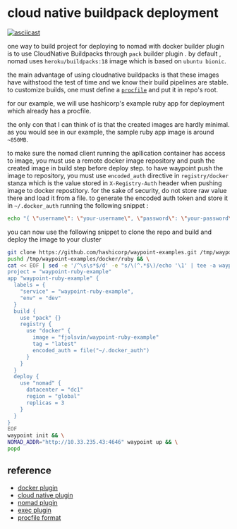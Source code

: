 
# cloud native buildpack deployment

[![asciicast](https://asciinema.org/a/BZKgdaqaBExHXq150Y8s7NYvf.svg)](https://asciinema.org/a/BZKgdaqaBExHXq150Y8s7NYvf)

one way to build project for deploying to nomad with docker builder plugin is to use CloudNative Buildpacks through `pack` builder plugin . by default , nomad uses `heroku/buildpacks:18` image which is based on `ubuntu bionic`. 

the main advantage of using cloudnative buildpacks is that these images have withstood the test of time and we know their build pipelines are stable. to customize builds, one must define a [`procfile`](https://devcenter.heroku.com/articles/procfile#procfile-format) and put it in repo's root.

for our example, we will use hashicorp's example ruby app for deployment which already has a procfile.

the only con that I can think of is that the created images are hardly minimal. as you would see in our example, the sample ruby app image is around `~850MB`.

to make sure the nomad client running the apllication container has access to image, you must use a remote docker image repository and push the created image in build step before deploy step. to have waypoint push the image to repository, you must use `encoded_auth` directive in `registry/docker` stanza which is the value stored in `X-Registry-Auth` header when pushing image to docker repostitory. for the sake of security, do not store raw value there and load it from a file.
to generate the encoded auth token and store it in `~/.docker_auth` running the following snippet : 

```bash
echo "{ \"username\": \"your-username\", \"password\": \"your-password\", \"email\": \"your-email@example.org\" }" | base64 --wrap=0 | tee ~/.docker_auth > /dev/null
```

you can now use the following snippet to clone the repo and build and deploy the image to your cluster

```bash
git clone https://github.com/hashicorp/waypoint-examples.git /tmp/waypoint-examples && \
pushd /tmp/waypoint-examples/docker/ruby && \
cat << EOF | sed -e '/^\s\s*$/d' -e "s/\(^.*$\)/echo '\1' | tee -a waypoint.hcl/g"
project = "waypoint-ruby-example"
app "waypoint-ruby-example" {
  labels = {
    "service" = "waypoint-ruby-example",
    "env" = "dev"
  }
  build {
    use "pack" {}
    registry {
      use "docker" {
        image = "fjolsvin/waypoint-ruby-example"
        tag = "latest"
        encoded_auth = file("~/.docker_auth")
      }
    }
  }
  deploy {
    use "nomad" {
      datacenter = "dc1"
      region = "global"
      replicas = 3
    }
  }
}
EOF
waypoint init && \
NOMAD_ADDR="http://10.33.235.43:4646" waypoint up && \
popd
```

## reference

- [docker plugin](https://www.waypointproject.io/plugins/docker)
- [cloud native plugin](https://www.waypointproject.io/plugins/pack)
- [nomad plugin](https://www.waypointproject.io/plugins/nomad)
- [exec plugin](https://www.waypointproject.io/plugins/exec)
- [procfile format](https://devcenter.heroku.com/articles/procfile#procfile-format)